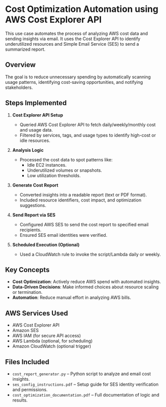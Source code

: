# Cost Optimization Automation using AWS Cost Explorer API

This use case automates the process of analyzing AWS cost data and sending insights via email. It uses the Cost Explorer API to identify underutilized resources and Simple Email Service (SES) to send a summarized report.

## Overview

The goal is to reduce unnecessary spending by automatically scanning usage patterns, identifying cost-saving opportunities, and notifying stakeholders.

## Steps Implemented

1. **Cost Explorer API Setup**
   - Queried AWS Cost Explorer API to fetch daily/weekly/monthly cost and usage data.
   - Filtered by services, tags, and usage types to identify high-cost or idle resources.

2. **Analysis Logic**
   - Processed the cost data to spot patterns like:
     - Idle EC2 instances.
     - Underutilized volumes or snapshots.
     - Low utilization thresholds.

3. **Generate Cost Report**
   - Converted insights into a readable report (text or PDF format).
   - Included resource identifiers, cost impact, and optimization suggestions.

4. **Send Report via SES**
   - Configured AWS SES to send the cost report to specified email recipients.
   - Ensured SES email identities were verified.

5. **Scheduled Execution (Optional)**
   - Used a CloudWatch rule to invoke the script/Lambda daily or weekly.

## Key Concepts

- **Cost Optimization**: Actively reduce AWS spend with automated insights.
- **Data-Driven Decisions**: Make informed choices about resource scaling or termination.
- **Automation**: Reduce manual effort in analyzing AWS bills.

## AWS Services Used

- AWS Cost Explorer API
- Amazon SES
- AWS IAM (for secure API access)
- AWS Lambda (optional, for scheduling)
- Amazon CloudWatch (optional trigger)

## Files Included

- `cost_report_generator.py` – Python script to analyze and email cost insights.
- `ses_config_instructions.pdf` – Setup guide for SES identity verification and permissions.
- `cost_optimization_documentation.pdf` – Full documentation of logic and results.
